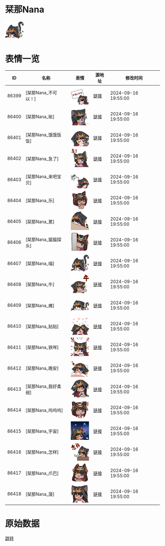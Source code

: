# 栞那Nana

<img src="./cover.png" height="60" alt="cover" />

# 表情一览

|ID|名称|表情|源地址|修改时间|
|----|----|----|----|----|
|86399|[栞那Nana_不可以！]|<img src="./pic/086399_%5B栞那Nana_不可以！%5D.png" height="60" alt="不可以！"/>|[链接](https://i0.hdslb.com/bfs/garb/1c40d518d13b50dcab21adf7f32cc13237c70eda.png)|2024-09-16 19:55:00|
|86400|[栞那Nana_呲]|<img src="./pic/086400_%5B栞那Nana_呲%5D.png" height="60" alt="呲"/>|[链接](https://i0.hdslb.com/bfs/garb/f23ecc973e68f652742d863b92c7be81b08c55ad.png)|2024-09-16 19:55:00|
|86401|[栞那Nana_饿饿饭饭]|<img src="./pic/086401_%5B栞那Nana_饿饿饭饭%5D.png" height="60" alt="饿饿饭饭"/>|[链接](https://i0.hdslb.com/bfs/garb/9e078a3ccf6597f13aad400e496648e64a411afd.png)|2024-09-16 19:55:00|
|86402|[栞那Nana_急了]|<img src="./pic/086402_%5B栞那Nana_急了%5D.png" height="60" alt="急了"/>|[链接](https://i0.hdslb.com/bfs/garb/052d2e402798faf5067e63b0b34e5da4f2b8b34e.png)|2024-09-16 19:55:00|
|86403|[栞那Nana_来吧宝贝]|<img src="./pic/086403_%5B栞那Nana_来吧宝贝%5D.png" height="60" alt="来吧宝贝"/>|[链接](https://i0.hdslb.com/bfs/garb/4eac314c18dfbc015ced19b56bfeff8a983c7e2b.png)|2024-09-16 19:55:00|
|86404|[栞那Nana_乐]|<img src="./pic/086404_%5B栞那Nana_乐%5D.png" height="60" alt="乐"/>|[链接](https://i0.hdslb.com/bfs/garb/36d51e092d9662cde2bb423ecfd3f4ea491fb443.png)|2024-09-16 19:55:00|
|86405|[栞那Nana_累]|<img src="./pic/086405_%5B栞那Nana_累%5D.png" height="60" alt="累"/>|[链接](https://i0.hdslb.com/bfs/garb/59a019fd80d50565aa7c4a65a1c27ab3d110f614.png)|2024-09-16 19:55:00|
|86406|[栞那Nana_猫猫探头]|<img src="./pic/086406_%5B栞那Nana_猫猫探头%5D.png" height="60" alt="猫猫探头"/>|[链接](https://i0.hdslb.com/bfs/garb/7241769a0436aa277d8d25d2d3ed10b1b9586bb3.png)|2024-09-16 19:55:00|
|86407|[栞那Nana_喵]|<img src="./pic/086407_%5B栞那Nana_喵%5D.png" height="60" alt="喵"/>|[链接](https://i0.hdslb.com/bfs/garb/ce22edb8304cd929f871e8e22bde736a9cda9a12.png)|2024-09-16 19:55:00|
|86408|[栞那Nana_牛]|<img src="./pic/086408_%5B栞那Nana_牛%5D.png" height="60" alt="牛"/>|[链接](https://i0.hdslb.com/bfs/garb/f2927b3464afe1e52aea143d05e4074df6a51cf0.png)|2024-09-16 19:55:00|
|86409|[栞那Nana_瘫]|<img src="./pic/086409_%5B栞那Nana_瘫%5D.png" height="60" alt="瘫"/>|[链接](https://i0.hdslb.com/bfs/garb/aef266728f81770cc67d103de6b195860dc5d847.png)|2024-09-16 19:55:00|
|86410|[栞那Nana_贴贴]|<img src="./pic/086410_%5B栞那Nana_贴贴%5D.png" height="60" alt="贴贴"/>|[链接](https://i0.hdslb.com/bfs/garb/a81c1df955cb41826c1031473369c114af9d7f77.png)|2024-09-16 19:55:00|
|86411|[栞那Nana_铁咩]|<img src="./pic/086411_%5B栞那Nana_铁咩%5D.png" height="60" alt="铁咩"/>|[链接](https://i0.hdslb.com/bfs/garb/ec80ce4f2fdf3732c3fc87833c4c6dc58134356f.png)|2024-09-16 19:55:00|
|86412|[栞那Nana_晚安]|<img src="./pic/086412_%5B栞那Nana_晚安%5D.png" height="60" alt="晚安"/>|[链接](https://i0.hdslb.com/bfs/garb/5d2803ba0b0963a13012fc253597323f3edc2e20.png)|2024-09-16 19:55:00|
|86413|[栞那Nana_我好柔弱]|<img src="./pic/086413_%5B栞那Nana_我好柔弱%5D.png" height="60" alt="我好柔弱"/>|[链接](https://i0.hdslb.com/bfs/garb/5107191464c3214ec8eb165fd1b2d2e003b73e19.png)|2024-09-16 19:55:00|
|86414|[栞那Nana_呜呜呜]|<img src="./pic/086414_%5B栞那Nana_呜呜呜%5D.png" height="60" alt="呜呜呜"/>|[链接](https://i0.hdslb.com/bfs/garb/5d8ef01f299436406b53c91da3457b7b2b60c008.png)|2024-09-16 19:55:00|
|86415|[栞那Nana_宇宙]|<img src="./pic/086415_%5B栞那Nana_宇宙%5D.png" height="60" alt="宇宙"/>|[链接](https://i0.hdslb.com/bfs/garb/6042e64422cfb747e12fb266b76d2c44f08bfde5.png)|2024-09-16 19:55:00|
|86416|[栞那Nana_怎样]|<img src="./pic/086416_%5B栞那Nana_怎样%5D.png" height="60" alt="怎样"/>|[链接](https://i0.hdslb.com/bfs/garb/c27f8e849a8a97c7e155248578211abbd53c99b7.png)|2024-09-16 19:55:00|
|86417|[栞那Nana_爪巴]|<img src="./pic/086417_%5B栞那Nana_爪巴%5D.png" height="60" alt="爪巴"/>|[链接](https://i0.hdslb.com/bfs/garb/02cb46c1d89f8a4168ce1c431533e3ec4ee70bf2.png)|2024-09-16 19:55:00|
|86418|[栞那Nana_菠]|<img src="./pic/086418_%5B栞那Nana_菠%5D.png" height="60" alt="菠"/>|[链接](https://i0.hdslb.com/bfs/garb/736520c0b47c83d217c68aad237fc73149085dc2.png)|2024-09-16 19:55:00|

# 原始数据

[跳转](./raw.json)

